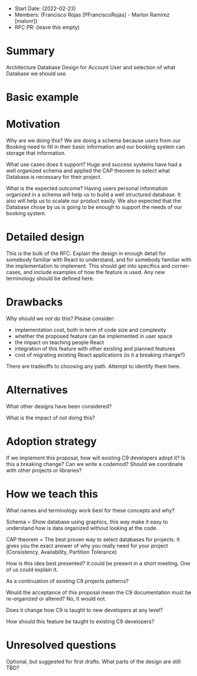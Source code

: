 - Start Date:  (2022-02-23)
- Members: (Francisco Rojas [PFranciscoRojas] - Marlon Ramirez [malonr]) 
- RFC PR: (leave this empty)

# Summary
Architecture Database Design for Account User and selection of what Database we should use.

# Basic example


# Motivation

Why are we doing this?
We are doing a schema because users from our Booking need  to fill in their basic information and our booking system can storage that information.

What use cases does it support?
Huge and success systems have had a well organized schema and applied the CAP theorem to select what Database is necessary for their project.
 
What is the expected outcome?
Having users personal information organized in a schema will help us to build a well structured database. It also will help us to scalate our product easily. We also expected that the Database chose by us  is going to be enough to support the needs of  our booking system. 

# Detailed design



This is the bulk of the RFC. Explain the design in enough detail for somebody
familiar with React to understand, and for somebody familiar with the
implementation to implement. This should get into specifics and corner-cases,
and include examples of how the feature is used. Any new terminology should be
defined here.

# Drawbacks

Why should we *not* do this? Please consider:

- implementation cost, both in term of code size and complexity
- whether the proposed feature can be implemented in user space
- the impact on teaching people React
- integration of this feature with other existing and planned features
- cost of migrating existing React applications (is it a breaking change?)

There are tradeoffs to choosing any path. Attempt to identify them here.

# Alternatives

What other designs have been considered? 

What is the impact of not doing this?

# Adoption strategy

If we implement this proposal, how will existing C9 developers adopt it? Is
this a breaking change? Can we write a codemod? Should we coordinate with
other projects or libraries?

# How we teach this

What names and terminology work best for these concepts and why? 

Schema = Show database using graphics, this way make it easy to understand how is data organized without looking at the code. 

CAP theorem = The best proven way to select databases for projects. It gives you the exact answer of why you really need for your project (Consistency, Availability, Partition Tolerance)

How is this idea best presented? 
It could be present in a short meeting. One of us could explain it.

As a continuation of existing C9 projects patterns?

Would the acceptance of this proposal mean the C9 documentation must be re-organized or altered?
No, It would not. 

Does it change how C9 is taught to new developers at any level?


How should this feature be taught to existing C9 developers?

# Unresolved questions


Optional, but suggested for first drafts. What parts of the design are still
TBD?